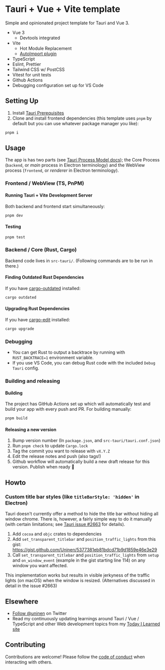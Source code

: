 # Tauri + Vue + Vite template

Simple and opinionated project template for Tauri and Vue 3.

- Vue 3
  - Devtools integrated
- Vite
  - Hot Module Replacement
  - [AutoImport plugin](https://github.com/antfu/unplugin-auto-import)
- TypeScript
- Eslint, Prettier
- Tailwind CSS w/ PostCSS
- Vitest for unit tests
- Github Actions
- Debugging configuration set up for VS Code

## Setting Up

1. Install [Tauri Prerequisites](https://tauri.studio/v1/guides/getting-started/prerequisites)
2. Clone and install frontend dependencies (this template uses `pnpm` by default but you can use whatever package manager you like):

```sh
pnpm i
```

## Usage

The app is has two parts (see [Tauri Process Model docs](https://tauri.app/v1/guides/architecture/process-model)); the Core Process (`backend`, or _main_ process in Electron terminology) and the WebView process (`frontend`, or _renderer_ in Electron terminology).

### Frontend / WebView (TS, PnPM)

#### Running Tauri + Vite Development Server

Both backend and frontend start simultaneously:

```sh
pnpm dev
```

#### Testing

```sh
pnpm test
```

### Backend / Core (Rust, Cargo)

Backend code lives in `src-tauri/`. (Following commands are to be run in there.)

#### Finding Outdated Rust Dependencies

If you have [cargo-outdated](https://github.com/kbknapp/cargo-outdated) installed:

```sh
cargo outdated
```

#### Upgrading Rust Dependencies

If you have [cargo-edit](https://github.com/killercup/cargo-edit) installed:

```sh
cargo upgrade
```

### Debugging

- You can get Rust to output a backtrace by running with `RUST_BACKTRACE=1` environment variable.
- If you use VS Code, you can debug Rust code with the included `Debug Tauri` config.

### Building and releasing

#### Building

The project has GitHub Actions set up which will automatically test and build your app with every push and PR. For building manually:

```sh
pnpm build
```

#### Releasing a new version

1. Bump version number (In `package.json`, and `src-tauri/tauri.conf.json`)
2. Run `pnpm check` to update `Cargo.lock`
3. Tag the commit you want to release with `vX.Y.Z`
4. Edit the release notes and push (also tags!)
5. Github workflow will automatically build a new draft release for this version. Publish when ready 🎉

## Howto

### Custom title bar styles (like `titleBarStyle: 'hidden'` in Electron)

Tauri doesn't currently offer a method to hide the title bar without hiding all window chrome. There is, however, a fairly simple way to do it manually (with certain limitations; see [Tauri issue #2663](https://github.com/tauri-apps/tauri/issues/2663) for details).

1. Add `cocoa` and `objc` crates to dependencies
2. Add `set_transparent_titlebar` and `position_traffic_lights` from this gist: https://gist.github.com/Uninen/5377381eb81bdcd71b9d1859e46e3e29
3. Call `set_transparent_titlebar` and `position_traffic_lights` from `setup` and `on_window_event` (example in the gist starting line 114) on any window you want affected.

This implementation works but results in visible jerkyness of the traffic lights (on macOS) when the window is resized. (Alternatives discussed in detail in the issue #2663)

## Elsewhere

- [Follow @uninen](https://twitter.com/uninen) on Twitter
- Read my continuously updating learnings around Tauri / Vue / TypeScript and other Web development topics from my [Today I Learned site](https://til.unessa.net/)

## Contributing

Contributions are welcome! Please follow the [code of conduct](./CODE_OF_CONDUCT.md) when interacting with others.
